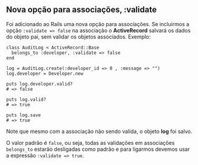 ## Nova opção para associações, :validate

Foi adicionado ao Rails uma nova opção para associações. Se incluirmos a opção `:validate => false` na associação o **ActiveRecord** salvará os dados do objeto pai, sem validar os objetos associados. Exemplo:

	class AuditLog < ActiveRecord::Base
	  belongs_to :developer, :validate => false
	end

	log = AuditLog.create(:developer_id => 0 , :message => "")
	log.developer = Developer.new

	puts log.developer.valid?
	# => false

	puts log.valid?
	# => true

	puts log.save
	# => true

Note que mesmo com a associação não sendo valida, o objeto **log** foi salvo.

O valor padrão é `false`, ou seja, todas as validações em associações `belongs_to` estarão desligadas como padrão e para ligarmos devemos usar a expressão `:validate => true`.
